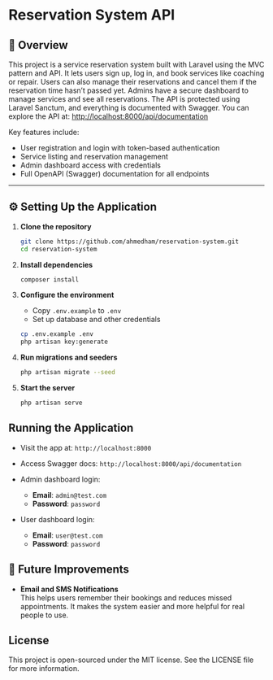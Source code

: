 # Reservation System API

## 📖 Overview

This project is a service reservation system built with Laravel using the MVC pattern and API.
It lets users sign up, log in, and book services like coaching or repair.
Users can also manage their reservations and cancel them if the reservation time hasn’t passed yet.
Admins have a secure dashboard to manage services and see all reservations.
The API is protected using Laravel Sanctum, and everything is documented with Swagger.
You can explore the API at:
[http://localhost:8000/api/documentation](http://localhost:8000/api/documentation)

Key features include:
- User registration and login with token-based authentication
- Service listing and reservation management
- Admin dashboard access with credentials
- Full OpenAPI (Swagger) documentation for all endpoints

---

## ⚙️ Setting Up the Application

1. **Clone the repository**
   ```bash
   git clone https://github.com/ahmedham/reservation-system.git
   cd reservation-system
   ```

2. **Install dependencies**
   ```bash
   composer install
   ```

3. **Configure the environment**
   - Copy `.env.example` to `.env`
   - Set up database and other credentials
   ```bash
   cp .env.example .env
   php artisan key:generate
   ```

4. **Run migrations and seeders**
   ```bash
   php artisan migrate --seed
   ```

5. **Start the server**
   ```bash
   php artisan serve
   ```

## Running the Application

- Visit the app at: `http://localhost:8000`
- Access Swagger docs: `http://localhost:8000/api/documentation`

- Admin dashboard login:

  - **Email**: `admin@test.com`
  - **Password**: `password`

- User dashboard login:

  - **Email**: `user@test.com`
  - **Password**: `password`

## 📌 Future Improvements

- **Email and SMS Notifications**  
  This helps users remember their bookings and reduces missed appointments. It makes the system easier and more helpful for real people to use.


## License
This project is open-sourced under the MIT license. See the LICENSE file for more information.

